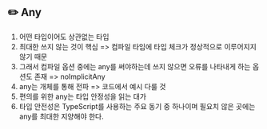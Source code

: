 ## :pencil2: Any

1. 어떤 타입이어도 상관없는 타입
2. 최대한 쓰지 않는 것이 핵심 => 컴파일 타임에 타입 체크가 정상적으로 이루어지지 않기 때문
3. 그래서 컴파일 옵션 중에는 any를 써야하는데 쓰지 않으면 오류를 나타내게 하는 옵션도 존재 => noImplicitAny
4. any는 개체를 통해 전파 => 코드에서 예시 다룰 것
5. 편의를 위한 any는 타입 안정성을 읽는 대가
6. 타입 안전성은 TypeScript를 사용하는 주요 동기 중 하나이며 필요치 않은 곳에는 any를 최대한 지양해야 한다.